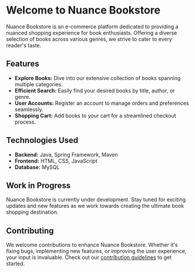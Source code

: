 # Welcome to Nuance Bookstore

Nuance Bookstore is an e-commerce platform dedicated to providing a nuanced shopping experience for book enthusiasts. Offering a diverse selection of books across various genres, we strive to cater to every reader's taste.

## Features

- **Explore Books:** Dive into our extensive collection of books spanning multiple categories.
- **Efficient Search:** Easily find your desired books by title, author, or genre.
- **User Accounts:** Register an account to manage orders and preferences seamlessly.
- **Shopping Cart:** Add books to your cart for a streamlined checkout process.

## Technologies Used

- **Backend:** Java, Spring Framework, Maven
- **Frontend:** HTML, CSS, JavaScript
- **Database:** MySQL

## Work in Progress

Nuance Bookstore is currently under development. Stay tuned for exciting updates and new features as we work towards creating the ultimate book shopping destination.

## Contributing

We welcome contributions to enhance Nuance Bookstore. Whether it's fixing bugs, implementing new features, or improving the user experience, your input is invaluable. Check out our [contribution guidelines](CONTRIBUTING.md) to get started.
